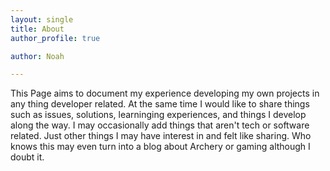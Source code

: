 ```yaml
---
layout: single
title: About
author_profile: true

author: Noah

---
```



This Page aims to document my experience developing my own projects in any thing developer related. At the same time I would like to share things such as issues, solutions, learninging experiences, and things I develop along the way. I may occasionally add things that aren't tech or software related. Just other things I may have interest in and felt like sharing. Who knows this may even turn into a blog about Archery or gaming although I doubt it.